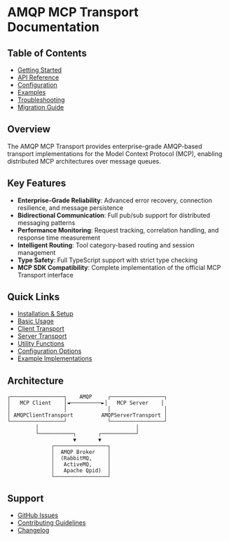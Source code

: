 # AMQP MCP Transport Documentation

## Table of Contents

- [Getting Started](./getting-started.md)
- [API Reference](./api-reference.md)
- [Configuration](./configuration.md)
- [Examples](./examples.md)
- [Troubleshooting](./troubleshooting.md)
- [Migration Guide](../src/transports/MIGRATION_SUMMARY.md)

## Overview

The AMQP MCP Transport provides enterprise-grade AMQP-based transport implementations for the Model Context Protocol (MCP), enabling distributed MCP architectures over message queues.

## Key Features

- **Enterprise-Grade Reliability**: Advanced error recovery, connection resilience, and message persistence
- **Bidirectional Communication**: Full pub/sub support for distributed messaging patterns
- **Performance Monitoring**: Request tracking, correlation handling, and response time measurement
- **Intelligent Routing**: Tool category-based routing and session management
- **Type Safety**: Full TypeScript support with strict type checking
- **MCP SDK Compatibility**: Complete implementation of the official MCP Transport interface

## Quick Links

- [Installation & Setup](./getting-started.md#installation)
- [Basic Usage](./getting-started.md#basic-usage)
- [Client Transport](./api-reference.md#amqpclienttransport)
- [Server Transport](./api-reference.md#amqpservertransport)
- [Utility Functions](./api-reference.md#utilities)
- [Configuration Options](./configuration.md)
- [Example Implementations](./examples.md)

## Architecture

```
┌─────────────────┐    AMQP     ┌─────────────────┐
│   MCP Client    │◄──────────►│   MCP Server    │
│                 │             │                 │
│ AMQPClientTransport         AMQPServerTransport │
└─────────────────┘             └─────────────────┘
         │                               │
         └───────────┐       ┌───────────┘
                     ▼       ▼
              ┌─────────────────┐
              │  AMQP Broker    │
              │  (RabbitMQ,     │
              │   ActiveMQ,     │
              │   Apache Qpid)  │
              └─────────────────┘
```

## Support

- [GitHub Issues](https://github.com/your-org/AMQPConnectorforMCP/issues)
- [Contributing Guidelines](../CONTRIBUTING.md)
- [Changelog](../CHANGELOG.md)
